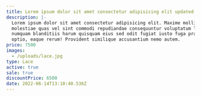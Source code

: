 ```yaml
---
title: Lorem ipsum dolor sit amet consectetur adipisicing elit updated 2
description: |-
  Lorem ipsum dolor sit amet consectetur adipisicing elit. Maxime mollitia,
  molestiae quas vel sint commodi repudiandae consequuntur voluptatum laborum
  numquam blanditiis harum quisquam eius sed odit fugiat iusto fuga praesentium
  optio, eaque rerum! Provident similique accusantium nemo autem.
price: 7500
images:
  - /uploads/lace.jpg
type: Lace
active: true
sale: true
discountPrice: 6500
date: 2022-06-14T13:10:40.536Z
---
```


